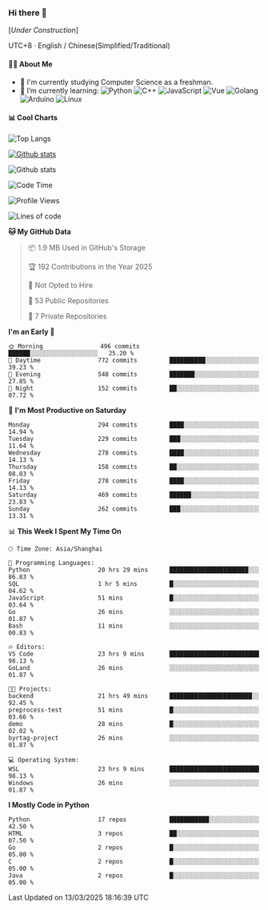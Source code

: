 ### Hi there 👋

\[*Under Construction*\]

UTC+8 · English / Chinese(Simplified/Traditional)

<!--
**NoNormalCreeper/NoNormalCreeper** is a ✨ _special_ ✨ repository because its `README.md` (this file) appears on your GitHub profile.

Here are some ideas to get you started:

- 🔭 I’m currently working on ...
- 🌱 I’m currently learning ...
- 👯 I’m looking to collaborate on ...
- 🤔 I’m looking for help with ...
- 💬 Ask me about ...
- 📫 How to reach me: ...
- 😄 Pronouns: ...
- ⚡ Fun fact: ...
-->

#### 👩‍💻 About Me

- 🏫 I'm currently studying Computer Science as a freshman.
- 🌱 I’m currently learning: 
![Python](https://img.shields.io/badge/-Python-blue?style=flat-square&logo=Python&logoColor=fff)
![C++](https://img.shields.io/badge/-C%2B%2B-00599C?style=flat-square&logo=C%2B%2B&logoColor=fff)
![JavaScript](https://img.shields.io/badge/-JavaScript-ffca18?style=flat-square&logo=JavaScript&logoColor=fff)
![Vue](https://img.shields.io/badge/-Vue-4FC08D?style=flat-square&logo=Vue.js&logoColor=fff)
![Golang](https://img.shields.io/badge/-Go-007d9c?style=flat-square&logo=Go&logoColor=fff)
![Arduino](https://img.shields.io/badge/-Arduino-00979D?style=flat-square&logo=Arduino&logoColor=fff)
![Linux](https://img.shields.io/badge/-Linux-FCC624?style=flat-square&logo=Linux&logoColor=fff)

#### 📊 Cool Charts

![Top Langs](https://github-readme-stats.vercel.app/api/top-langs/?username=NoNormalCreeper&layout=compact)

[![Github stats](https://github-readme-stats.vercel.app/api?username=NoNormalCreeper&show_icons=true)](https://github.com/anuraghazra/github-readme-stats)

![Github stats](https://github-profile-trophy.vercel.app/?username=NoNormalCreeper)


<!--START_SECTION:waka-->
![Code Time](http://img.shields.io/badge/Code%20Time-336%20hrs%2056%20mins-blue)

![Profile Views](http://img.shields.io/badge/Profile%20Views-17-blue)

![Lines of code](https://img.shields.io/badge/From%20Hello%20World%20I%27ve%20Written-2.7%20million%20lines%20of%20code-blue)

**🐱 My GitHub Data** 

> 📦 1.9 MB Used in GitHub's Storage 
 > 
> 🏆 192 Contributions in the Year 2025
 > 
> 🚫 Not Opted to Hire
 > 
> 📜 53 Public Repositories 
 > 
> 🔑 7 Private Repositories 
 > 
**I'm an Early 🐤** 

```text
🌞 Morning                496 commits         ██████░░░░░░░░░░░░░░░░░░░   25.20 % 
🌆 Daytime                772 commits         ██████████░░░░░░░░░░░░░░░   39.23 % 
🌃 Evening                548 commits         ███████░░░░░░░░░░░░░░░░░░   27.85 % 
🌙 Night                  152 commits         ██░░░░░░░░░░░░░░░░░░░░░░░   07.72 % 
```
📅 **I'm Most Productive on Saturday** 

```text
Monday                   294 commits         ████░░░░░░░░░░░░░░░░░░░░░   14.94 % 
Tuesday                  229 commits         ███░░░░░░░░░░░░░░░░░░░░░░   11.64 % 
Wednesday                278 commits         ████░░░░░░░░░░░░░░░░░░░░░   14.13 % 
Thursday                 158 commits         ██░░░░░░░░░░░░░░░░░░░░░░░   08.03 % 
Friday                   278 commits         ████░░░░░░░░░░░░░░░░░░░░░   14.13 % 
Saturday                 469 commits         ██████░░░░░░░░░░░░░░░░░░░   23.83 % 
Sunday                   262 commits         ███░░░░░░░░░░░░░░░░░░░░░░   13.31 % 
```


📊 **This Week I Spent My Time On** 

```text
🕑︎ Time Zone: Asia/Shanghai

💬 Programming Languages: 
Python                   20 hrs 29 mins      ██████████████████████░░░   86.83 % 
SQL                      1 hr 5 mins         █░░░░░░░░░░░░░░░░░░░░░░░░   04.62 % 
JavaScript               51 mins             █░░░░░░░░░░░░░░░░░░░░░░░░   03.64 % 
Go                       26 mins             ░░░░░░░░░░░░░░░░░░░░░░░░░   01.87 % 
Bash                     11 mins             ░░░░░░░░░░░░░░░░░░░░░░░░░   00.83 % 

🔥 Editors: 
VS Code                  23 hrs 9 mins       █████████████████████████   98.13 % 
GoLand                   26 mins             ░░░░░░░░░░░░░░░░░░░░░░░░░   01.87 % 

🐱‍💻 Projects: 
backend                  21 hrs 49 mins      ███████████████████████░░   92.45 % 
preprocess-test          51 mins             █░░░░░░░░░░░░░░░░░░░░░░░░   03.66 % 
demo                     28 mins             █░░░░░░░░░░░░░░░░░░░░░░░░   02.02 % 
byrtag-project           26 mins             ░░░░░░░░░░░░░░░░░░░░░░░░░   01.87 % 

💻 Operating System: 
WSL                      23 hrs 9 mins       █████████████████████████   98.13 % 
Windows                  26 mins             ░░░░░░░░░░░░░░░░░░░░░░░░░   01.87 % 
```

**I Mostly Code in Python** 

```text
Python                   17 repos            ███████████░░░░░░░░░░░░░░   42.50 % 
HTML                     3 repos             ██░░░░░░░░░░░░░░░░░░░░░░░   07.50 % 
Go                       2 repos             █░░░░░░░░░░░░░░░░░░░░░░░░   05.00 % 
C                        2 repos             █░░░░░░░░░░░░░░░░░░░░░░░░   05.00 % 
Java                     2 repos             █░░░░░░░░░░░░░░░░░░░░░░░░   05.00 % 
```




 Last Updated on 13/03/2025 18:16:39 UTC
<!--END_SECTION:waka-->

